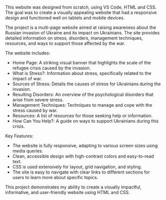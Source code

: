 This website was designed from scratch, using VS Code, HTML and CSS. The goal was to create a visually appealing website that had a responsive design and functioned well on tablets and mobile devices. 

The project is a multi-page website aimed at raising awareness about the Russian invasion of Ukraine and its impact on Ukrainians. The site provides detailed information on stress, disorders, management techniques, resources, and ways to support those affected by the war.

The website includes:

- Home Page: A striking visual banner that highlights the scale of the refugee crisis caused by the invasion.
- What is Stress?: Information about stress, specifically related to the impact of war.
- Sources of Stress: Details the causes of stress for Ukrainians during the invasion.
- Resulting Disorders: An overview of the psychological disorders that arise from severe stress.
- Management Techniques: Techniques to manage and cope with the stress caused by war.
- Resources: A list of resources for those seeking help or information.
- How Can You Help?: A guide on ways to support Ukrainians during this crisis.
  
Key Features:
- The website is fully responsive, adapting to various screen sizes using media queries.
- Clean, accessible design with high-contrast colors and easy-to-read text.
- CSS is used extensively for layout, grid navigation, and styling.
- The site is easy to navigate with clear links to different sections for users to learn more about specific topics.

This project demonstrates my ability to create a visually impactful, informative, and user-friendly website using HTML and CSS.
